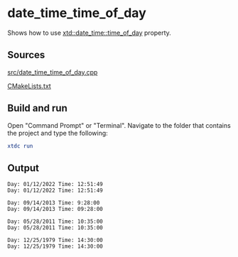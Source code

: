 # date_time_time_of_day

Shows how to use [xtd::date_time::time_of_day](https://gammasoft71.github.io/xtd/reference_guides/latest/classxtd_1_1date__time.html#ab19867a4850ebd33ba52908050eb3df7) property.

## Sources

[src/date_time_time_of_day.cpp](src/date_time_time_of_day.cpp)

[CMakeLists.txt](CMakeLists.txt)

## Build and run

Open "Command Prompt" or "Terminal". Navigate to the folder that contains the project and type the following:

```cmake
xtdc run
```

## Output

```
Day: 01/12/2022 Time: 12:51:49
Day: 01/12/2022 Time: 12:51:49

Day: 09/14/2013 Time: 9:28:00
Day: 09/14/2013 Time: 09:28:00

Day: 05/28/2011 Time: 10:35:00
Day: 05/28/2011 Time: 10:35:00

Day: 12/25/1979 Time: 14:30:00
Day: 12/25/1979 Time: 14:30:00
```
